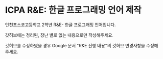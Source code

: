 # ICPA R&E: 한글 프로그래밍 언어 제작
인천포스코고등학교 2학년 R&E- 한글 프로그래밍 언어입니다.

갓허브에는 정리된, 장난 별로 없는 내용으로만 작성해주세요. 

갓허브를 수정하였을 경우 Google 문서 "R&E 진행 내용"의 갓허브 변경사항을 수정해주세요.
